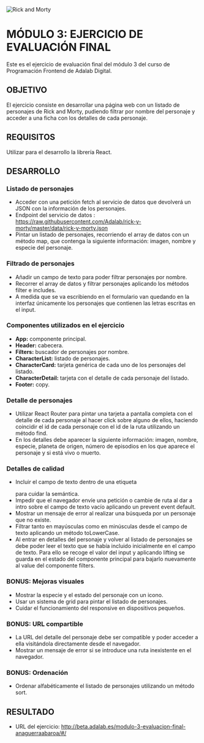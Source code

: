 ![Rick and Morty](https://static1.squarespace.com/static/59bc0ff818b27dff8196865f/59bc14ae37c581cd2123f9cb/59e6d3471f318d351356ec16/1508299598333/rick-and-morty-season-3.jpg?format=1500w)

# MÓDULO 3: EJERCICIO DE EVALUACIÓN FINAL

Este es el ejercicio de evaluación final del módulo 3 del curso de Programación Frontend de Adalab Digital.

## OBJETIVO

El ejercicio consiste en desarrollar una página web con un listado de personajes de Rick and Morty, pudiendo filtrar por nombre del personaje y acceder a una ficha con los detalles de cada personaje.

## REQUISITOS

Utilizar para el desarrollo la librería React.

## DESARROLLO

### Listado de personajes

- Acceder con una petición fetch al servicio de datos que devolverá un JSON con la información de los personajes.
- Endpoint del servicio de datos : https://raw.githubusercontent.com/Adalab/rick-y-morty/master/data/rick-y-morty.json
- Pintar un listado de personajes, recorriendo el array de datos con un método map, que contenga la siguiente información: imagen, nombre y especie del personaje.

### Filtrado de personajes

- Añadir un campo de texto para poder filtrar personajes por nombre.
- Recorrer el array de datos y filtrar personajes aplicando los métodos filter e includes.
- A medida que se va escribiendo en el formulario van quedando en la interfaz únicamente los personajes que contienen las letras escritas en el input.

### Componentes utilizados en el ejercicio

- **App:** componente principal.
- **Header:** cabecera.
- **Filters:** buscador de personajes por nombre.
- **CharacterList:** listado de personajes.
- **CharacterCard:** tarjeta genérica de cada uno de los personajes del listado.
- **CharacterDetail:** tarjeta con el detalle de cada personaje del listado.
- **Footer:** copy.

### Detalle de personajes

- Utilizar React Router para pintar una tarjeta a pantalla completa con el detalle de cada personaje al hacer click sobre alguno de ellos, haciendo coincidir el id de cada personaje con el id de la ruta utilizando un método find.
- En los detalles debe aparecer la siguiente información: imagen, nombre, especie, planeta de origen, número de episodios en los que aparece el personaje y si está vivo o muerto.

### Detalles de calidad

- Incluir el campo de texto dentro de una etiqueta <form></form> para cuidar la semántica.
- Impedir que el navegador envíe una petición o cambie de ruta al dar a intro sobre el campo de texto vacío aplicando un prevent event default.
- Mostrar un mensaje de error al realizar una búsqueda por un personaje que no existe.
- Filtrar tanto en mayúsculas como en minúsculas desde el campo de texto aplicando un método toLowerCase.
- Al entrar en detalles del personaje y volver al listado de personajes se debe poder leer el texto que se había incluido inicialmente en el campo de texto. Para ello se recoge el valor del input y aplicando lifting se guarda en el estado del componente principal para bajarlo nuevamente al value del componente filters.

### BONUS: Mejoras visuales

- Mostrar la especie y el estado del personaje con un icono.
- Usar un sistema de grid para pintar el listado de personajes.
- Cuidar el funcionamiento del responsive en dispositivos pequeños.

### BONUS: URL compartible

- La URL del detalle del personaje debe ser compatible y poder acceder a ella visitándola directamente desde el navegador.
- Mostrar un mensaje de error si se introduce una ruta inexistente en el navegador.

### BONUS: Ordenación

- Ordenar alfabéticamente el listado de personajes utilizando un método sort.

## RESULTADO

- URL del ejercicio: http://beta.adalab.es/modulo-3-evaluacion-final-anaguerraabaroa/#/
